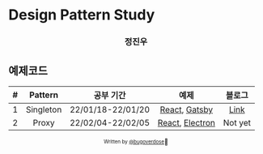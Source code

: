 # Design Pattern Study

<div align="center">

<h3> 정진우 </h3>

</div>

## 예제코드

|  #  |  Pattern  |     공부 기간     |                                         예제                                          |                                         블로그                                          |
| :-: | :-------: | :---------------: | :-----------------------------------------------------------------------------------: | :-------------------------------------------------------------------------------------: |
|  1  | Singleton | 22/01/18-22/01/20 |       [React](./singleton/react-example), [Gatsby](./singleton/gatsby-example)        | [Link](https://bugoverdose.github.io/development/singleton-and-react-state-management/) |
|  2  |   Proxy   | 22/02/04-22/02/05 | [React](./proxy/react-custom-cache-example), [Electron](./proxy/electron-database.js) |                                         Not yet                                         |

<div align="center">

<sub><sup>Written by <a href="https://github.com/bugoverdose">@bugoverdose</a></sup></sub><small>🍕</small>

</div>
